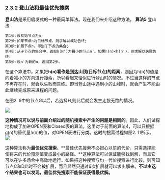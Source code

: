 ### 2.3.2 登山法和最佳优先搜索
**登山法**是采用启发式的一种最简单算法。现在我们来介绍这种方法。
**算法5**  登山法  

    第1步:设初始节点为n;    
    第2步:如果节点n为目标节点，则求解以成功告终;    
    第3步:扩展节点n，得到子节点的集合;    
    第4步:从子节点的集合中，选取h(N')为最小的节点n'。如果h(n)<h(n')，则求解以失败告终:    
    第5步:设n'为新的n，返回第2步。
    
在这个算法中，如果把**h(n)**看作是到**达山顶(目标节点)的距离**，则因为h(n)的值是向着减小的方向进行搜索，所以看起来恰似进行登山时的情况。不过当这样的节点不再存在时，就会以失败而告终。即当登山途中遇到小的山峰时，就会产生不能由此继续完成原来进程的问题。

在图2. 9中的节点G以后，若选择H,则此后就会发生走投无路的情况。

![](../One-by-one-search/标出代价的节点图.jpg)

**这种情况可以说与前面介绍过的随机搜索中产生的问题是相同的**。因此，人们试探地构成了加进OPEN表和Closed表的算法。这里对于前面的算法4，可以只根据g(n)的替代量h(n)的值，对OPEN表进行分类。这时的搜索过程如图2. 11所示。
![](最佳优先搜索过程.png)

这种算法称为**最佳优先搜索**。**最佳优先搜索不必担心以前的代价，只需选择能使将来的代价预测值变成最小的路径。**这种算法可以保证能够找到解，而且它可以在许多场合中高效地运行。如果把这种搜索与均一代价搜索进行比较，则可知节点C和D此时不会被扩展，而且显然只通过6次扩展就可以求出解来。**不过由这个结果也可以发现，最佳优先搜索不能保证获得最优解。**




